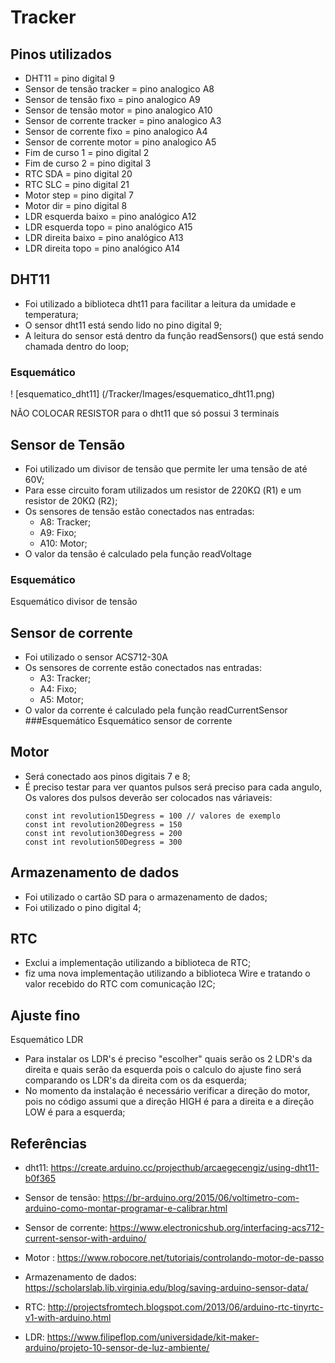 # Tracker

## Pinos utilizados
 - DHT11 = pino digital 9
 - Sensor de tensão tracker = pino analogico A8
 - Sensor de tensão fixo = pino analogico A9
 - Sensor de tensão motor = pino analogico A10
 - Sensor de corrente tracker = pino analogico A3
 - Sensor de corrente fixo = pino analogico A4
 - Sensor de corrente motor = pino analogico A5
 - Fim de curso 1 = pino digital 2
 - Fim de curso 2 = pino digital 3
 - RTC SDA = pino digital 20
 - RTC SLC = pino digital 21
 - Motor step = pino digital 7
 - Motor dir = pino digital 8
 - LDR esquerda baixo = pino analógico A12
 - LDR esquerda topo = pino analógico A15
 - LDR direita baixo = pino analógico A13
 - LDR direita topo = pino analógico A14

## DHT11
 - Foi utilizado a biblioteca dht11 para facilitar a leitura da umidade e temperatura;
 - O sensor dht11 está sendo lido no pino digital 9;
 - A leitura do sensor está dentro da função readSensors() que está sendo chamada dentro do loop;
### Esquemático
! [esquematico_dht11] (/Tracker/Images/esquematico_dht11.png)

NÃO COLOCAR RESISTOR para o dht11 que só possui 3 terminais

## Sensor de Tensão
 - Foi utilizado um divisor de tensão que permite ler uma tensão de até 60V;
 - Para esse circuito foram utilizados um resistor de 220KΩ (R1) e um resistor de 20KΩ (R2);
 - Os sensores de tensão estão conectados nas entradas:
   - A8: Tracker;
   - A9: Fixo;
   - A10: Motor;
 - O valor da tensão é calculado pela função readVoltage
### Esquemático
Esquemático divisor de tensão

## Sensor de corrente
 - Foi utilizado o sensor ACS712-30A
 - Os sensores de corrente estão conectados nas entradas:
   - A3: Tracker;
   - A4: Fixo;
   - A5: Motor;
 - O valor da corrente é calculado pela função readCurrentSensor
###Esquemático
Esquemático sensor de corrente

## Motor
 - Será conectado aos pinos digitais 7 e 8;
 - É preciso testar para ver quantos pulsos será preciso para cada angulo, Os valores dos pulsos deverão ser colocados nas váriaveis:
   ```
   const int revolution15Degress = 100 // valores de exemplo
   const int revolution20Degress = 150
   const int revolution30Degress = 200
   const int revolution50Degress = 300
   ```
## Armazenamento de dados
 - Foi utilizado o cartão SD para o armazenamento de dados;
 - Foi utilizado o pino digital 4;

## RTC
 - Exclui a implementação utilizando a biblioteca de RTC;
 - fiz uma nova implementação utilizando a biblioteca Wire e tratando o valor recebido do RTC com comunicação I2C;

## Ajuste fino
Esquemático LDR

 - Para instalar os LDR's é preciso "escolher" quais serão os 2 LDR's da direita e quais serão da esquerda pois o calculo do ajuste fino será comparando os LDR's da direita com os da esquerda;
 - No momento da instalação é necessário verificar a direção do motor, pois no código assumi que a direção HIGH é para a direita e a direção LOW é para a esquerda;

## Referências
 - dht11: https://create.arduino.cc/projecthub/arcaegecengiz/using-dht11-b0f365

 - Sensor de tensão: https://br-arduino.org/2015/06/voltimetro-com-arduino-como-montar-programar-e-calibrar.html

 - Sensor de corrente: https://www.electronicshub.org/interfacing-acs712-current-sensor-with-arduino/

 - Motor : https://www.robocore.net/tutoriais/controlando-motor-de-passo

 - Armazenamento de dados: https://scholarslab.lib.virginia.edu/blog/saving-arduino-sensor-data/

 - RTC: http://projectsfromtech.blogspot.com/2013/06/arduino-rtc-tinyrtc-v1-with-arduino.html

 - LDR: https://www.filipeflop.com/universidade/kit-maker-arduino/projeto-10-sensor-de-luz-ambiente/
